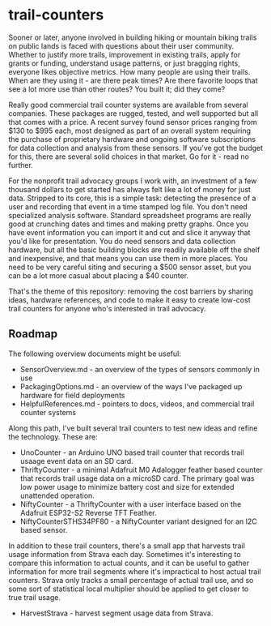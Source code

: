 # trail-counters

Sooner or later, anyone involved in building hiking or mountain biking trails on public lands is faced with questions about their user community. Whether to justify more trails, improvement in existing trails, apply for grants or funding, understand usage patterns, or just bragging rights, everyone likes objective metrics. How many people are using their trails. When are they using it - are there peak times? Are there favorite loops that see a lot more use than other routes? You built it; did they come? 

Really good commercial trail counter systems are available from several companies. These packages are rugged, tested, and well supported but all that comes with a price. A recent survey found sensor prices ranging from $130 to $995 each, most designed as part of an overall system requiring the purchase of proprietary  hardware and ongoing software subscriptions for data collection and analysis from these sensors. If you've got the budget for this, there are several solid choices in that market. Go for it - read no further.

For the nonprofit trail advocacy groups I work with, an investment of a few thousand dollars to get started has always felt like a lot of money for just data. Stripped to its core, this is a simple task: detecting the presence of a user and recording that event in a time stamped log file. You don't need specialized analysis software. Standard spreadsheet programs are really good at crunching dates and times and making pretty graphs. Once you have event information you can import it and cut and slice it anyway that you'd like for presentation. You do need sensors and data collection hardware, but all the basic building blocks are readily available off the shelf and inexpensive, and that means you can use them in more places. You need to be very careful siting and securing a $500 sensor asset, but you can be a lot more casual about placing a $40 counter. 

That's the theme of this repository: removing the cost barriers by sharing ideas, hardware references, and code to make it easy to create low-cost trail counters for anyone who's interested in trail advocacy.

## Roadmap

The following overview documents might be useful:

- SensorOverview.md - an overview of the types of sensors commonly in use
- PackagingOptions.md - an overview of the ways I've packaged up hardware for field deployments
- HelpfulReferences.md - pointers to docs, videos, and commercial trail counter systems

Along this path, I've built several trail counters to test new ideas and refine the technology. These are:

- UnoCounter - an Arduino UNO based trail counter that records trail usaage event data on an SD card.
- ThriftyCounter - a minimal Adafruit M0 Adalogger feather based counter that records trail usage data on a microSD card. The primary goal was low power usage to minimize battery cost and size for extended unattended operation.
- NiftyCounter - a ThriftyCounter with a user interface based on the Adafruit ESP32-S2 Reverse TFT Feather. 
- NiftyCounterSTHS34PF80 - a NiftyCounter variant designed for an I2C based sensor. 

In addition to these trail counters, there's a small app that harvests trail usage information from Strava each day. Sometimes it's interesting to compare this information to actual counts, and it can be useful to gather information for more trail segments where it's impractical to host actual trail counters. Strava only tracks a small percentage of actual trail use, and so some sort of statistical local multiplier should be applied to get closer to true trail usage. 

- HarvestStrava - harvest segment usage data from Strava. 



